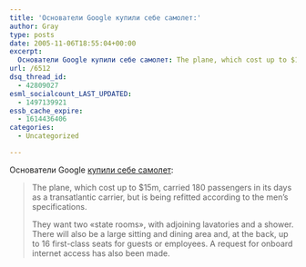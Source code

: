 ```yaml
---
title: 'Основатели Google купили себе самолет:'
author: Gray
type: posts
date: 2005-11-06T18:55:04+00:00
excerpt:
  Основатели Google купили себе самолет: The plane, which cost up to $15m, carried 180 passengers in its days as a transatlantic carrier, but is being refitted according to the men's specifications. They want two "state rooms", with adjoining lavatories and...
url: /6512
dsq_thread_id:
  - 42809027
esml_socialcount_LAST_UPDATED:
  - 1497139921
essb_cache_expire:
  - 1614436406
categories:
  - Uncategorized

---
```








Основатели Google <a href="http://news.independent.co.uk/world/americas/article324924.ece" target="_blank">купили себе самолет</a>:

> The plane, which cost up to $15m, carried 180 passengers in its days as a transatlantic carrier, but is being refitted according to the men&#8217;s specifications.
> 
> They want two &#171;state rooms&#187;, with adjoining lavatories and a shower. There will also be a large sitting and dining area and, at the back, up to 16 first-class seats for guests or employees. A request for onboard internet access has also been made.